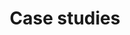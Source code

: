 ---
# Page title
title: Case studies
# Page type - we want a landing page (such as a homepage)
type: landing

# Your landing page sections - add as many different content blocks as you like
sections:
  - block: markdown
    id: numbers
    content:
      title: We serve an international network of communities that create and share knowledge

  - block: portfolio
    id: posts
    content:
      title: Community impact stories
      subtitle: Events, outputs, and impact from our community partners via [the 2i2c blog](https://2i2c.org/blog).
      text: ''
      # Choose how many pages you would like to display (0 = all pages)
      count: 5
      # Filter on criteria
      filters:
        # The folders to display content from
        folders:
          - blog
        # These are the tags that will show up in the list
        tags: ["geoscience", "bioscience", "education", "open source"]
        author: ""
        publication_type: ""
        featured_only: false
        exclude_featured: false
        exclude_future: false
        exclude_past: false
      # Choose how many pages you would like to offset by
      # Useful if you wish to show the first item in the Featured widget
      offset: 0
      # Field to sort by, such as Date or Title
      sort_by: 'Date'
      sort_ascending: false
      buttons:
        - name: All
          tag: '*'
        - name: Geoscience
          tag: geoscience
        - name: Bioscience
          tag: bioscience
        - name: Education
          tag: education
        - name: Open Source
          tag: open source
    design:
      # Choose a listing view
      view: masonry
      # Choose single or dual column layout
      columns: '1'
      css_class: "home-stories"

  - block: markdown
    id: cryocloud
    design:
        columns: 2
        css_class: showcase
    content:
      title: "Research community: Cryosphere research in the cloud"
      subtitle: Cryocloud is a research hub dedicated to "accelerating discovery and enhancing collaboration for NASA Cryosphere communities". They use their hub to provide access to [NASA Earthdata cloud](https://book.cryointhecloud.com/intro-earthdata-cloud) use a [community Jupyter Book](https://book.cryointhecloud.com) to organize training and learning within the community via community workshops.
      text: |

        {{< figure src="/images/communities/cryocloud-landing.png" >}}
        {{< figure src="/images/communities/cryocloud-data.png" >}}

        [landing page](https://cryointhecloud.com/) | [Community knowledge base](http://book.cryointhecloud.com/)


  - block: markdown
    id: data8
    design:
        columns: 2
        css_class: showcase
        

    content:
      title: "Education community: Data 8 for Community Colleges in California "
      subtitle: The [Data 8 class](https://data8.org) began as a large introductory data science class at UC Berkeley. It uses a Jupyter Book for all course materials, and uses [JupyterHub magic links](/platform/#magiclink) to distribute course content from the textbook. 2i2c is working with the Data 8 team to deploy JupyterHubs for community colleges in California that run the Data 8 course, to make the infrastructure and content broadly accessible.
      text: |

        {{< figure src="/images/communities/data8-landing.png" >}}
        {{< figure src="/images/communities/data8-textbook.png" >}}

        [landing page](https://cdss.berkeley.edu/education/courses/data-8/) | [Data 8 textbook](http://inferentialthinking.com/)

  - block: markdown
    id: catalyst
    design:
        columns: 2
        css_class: showcase
    content:
      title: "Research communities: The Catalyst Project: Serving historically marginalized communities"
      subtitle: The [Catalyst Project](https://catalystproject.cloud) serves interactive computing hubs to biomedical communities in Latin America and Africa. The project is aimed at learning about the unique challenges in serving communities in global regions that are historically under-served or under-resourced, with the goal of designing effective and sustainable interactive computing services for these communities.
      text: |

        {{< figure src="/images/communities/catalyst-landing.png" >}}
        {{< figure src="/images/communities/catalyst-training.png" >}}

        [Catalyst project page](https://catalystproject.cloud) | [Hub champion training](https://catalystproject.cloud/hub-champion-training/)


  - block: markdown
    id: spyglass
    design:
        columns: 2
        css_class: showcase
    content:
      title: "Research communication: The spyglass toolbox demonstration hub"
      subtitle: |
        [Spyglass](https://github.com/LorenFrankLab/spyglass) is a framework for reproducible and shareable neuroscience research produced by [Loren Frank's lab](https://github.com/LorenFrankLab) at the University of California, San Francisco. They recently released [a preprint about their toolbox](https://www.biorxiv.org/content/10.1101/2024.01.25.577295v3), and are using a 2i2c hub to provide accessible interactive cloud environments that demonstrate its functionality and helps researchers get started.
      text: |


        {{< figure src="/images/communities/spyglass-landing.png" >}}
        {{< figure src="/images/communities/spyglass-demo.png" >}}

        [Spyglass project page](https://lorenfranklab.github.io/spyglass/latest/) | [Biorxiv article](https://www.biorxiv.org/content/10.1101/2024.01.25.577295v1)

  - block: markdown
    id: join
    content:
      title: "Join our community network"
      subtitle: |
        
      text: |

        {{< cta cta_text="Join our network of communities" cta_link="/join" cta_new_tab="false" >}}

---